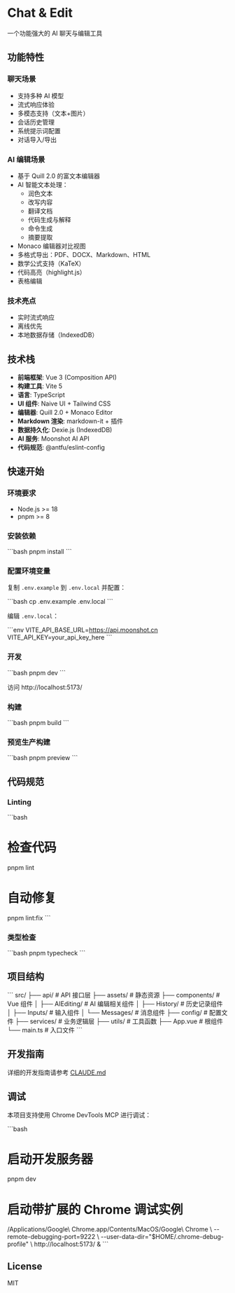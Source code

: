 # Chat & Edit

一个功能强大的 AI 聊天与编辑工具

## 功能特性

### 聊天场景
- 支持多种 AI 模型
- 流式响应体验
- 多模态支持（文本+图片）
- 会话历史管理
- 系统提示词配置
- 对话导入/导出

### AI 编辑场景
- 基于 Quill 2.0 的富文本编辑器
- AI 智能文本处理：
  - 润色文本
  - 改写内容
  - 翻译文档
  - 代码生成与解释
  - 命令生成
  - 摘要提取
- Monaco 编辑器对比视图
- 多格式导出：PDF、DOCX、Markdown、HTML
- 数学公式支持（KaTeX）
- 代码高亮（highlight.js）
- 表格编辑

### 技术亮点
- 实时流式响应
- 离线优先
- 本地数据存储（IndexedDB）

## 技术栈

- **前端框架**: Vue 3 (Composition API)
- **构建工具**: Vite 5
- **语言**: TypeScript
- **UI 组件**: Naive UI + Tailwind CSS
- **编辑器**: Quill 2.0 + Monaco Editor
- **Markdown 渲染**: markdown-it + 插件
- **数据持久化**: Dexie.js (IndexedDB)
- **AI 服务**: Moonshot AI API
- **代码规范**: @antfu/eslint-config

## 快速开始

### 环境要求

- Node.js >= 18
- pnpm >= 8

### 安装依赖

\`\`\`bash
pnpm install
\`\`\`

### 配置环境变量

复制 `.env.example` 到 `.env.local` 并配置：

\`\`\`bash
cp .env.example .env.local
\`\`\`

编辑 `.env.local`：

\`\`\`env
VITE_API_BASE_URL=https://api.moonshot.cn
VITE_API_KEY=your_api_key_here
\`\`\`

### 开发

\`\`\`bash
pnpm dev
\`\`\`

访问 http://localhost:5173/

### 构建

\`\`\`bash
pnpm build
\`\`\`

### 预览生产构建

\`\`\`bash
pnpm preview
\`\`\`

## 代码规范

### Linting

\`\`\`bash
# 检查代码
pnpm lint

# 自动修复
pnpm lint:fix
\`\`\`

### 类型检查

\`\`\`bash
pnpm typecheck
\`\`\`

## 项目结构

\`\`\`
src/
├── api/              # API 接口层
├── assets/           # 静态资源
├── components/       # Vue 组件
│   ├── AIEditing/   # AI 编辑相关组件
│   ├── History/     # 历史记录组件
│   ├── Inputs/      # 输入组件
│   └── Messages/    # 消息组件
├── config/          # 配置文件
├── services/        # 业务逻辑层
├── utils/           # 工具函数
├── App.vue          # 根组件
└── main.ts          # 入口文件
\`\`\`

## 开发指南

详细的开发指南请参考 [CLAUDE.md](./CLAUDE.md)

## 调试

本项目支持使用 Chrome DevTools MCP 进行调试：

\`\`\`bash
# 启动开发服务器
pnpm dev

# 启动带扩展的 Chrome 调试实例
/Applications/Google\\ Chrome.app/Contents/MacOS/Google\\ Chrome \\
  --remote-debugging-port=9222 \\
  --user-data-dir="$HOME/.chrome-debug-profile" \\
  http://localhost:5173/ &
\`\`\`

## License

MIT
